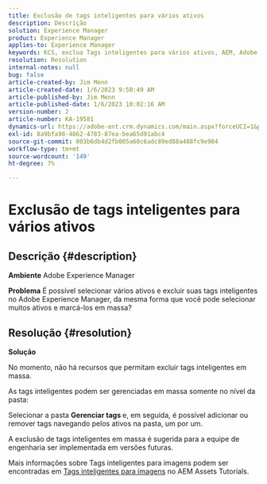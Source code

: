 ```yaml
---
title: Exclusão de tags inteligentes para vários ativos
description: Descrição
solution: Experience Manager
product: Experience Manager
applies-to: Experience Manager
keywords: KCS, exclua Tags inteligentes para vários ativos, AEM, Adobe Experience Manager, Perguntas frequentes
resolution: Resolution
internal-notes: null
bug: false
article-created-by: Jim Menn
article-created-date: 1/6/2023 9:50:49 AM
article-published-by: Jim Menn
article-published-date: 1/6/2023 10:02:16 AM
version-number: 2
article-number: KA-19581
dynamics-url: https://adobe-ent.crm.dynamics.com/main.aspx?forceUCI=1&pagetype=entityrecord&etn=knowledgearticle&id=18a63f93-a78d-ed11-81ac-6045bd006704
exl-id: 8a9bfa98-4862-4783-87ea-bea65d91abc4
source-git-commit: 003b6db4d2fb005a60c6adc89ed88a488fc9e984
workflow-type: tm+mt
source-wordcount: '149'
ht-degree: 7%

---
```


# Exclusão de tags inteligentes para vários ativos

## Descrição {#description}


<b>Ambiente</b>
Adobe Experience Manager

<b>Problema</b>
É possível selecionar vários ativos e excluir suas tags inteligentes no Adobe Experience Manager, da mesma forma que você pode selecionar muitos ativos e marcá-los em massa?


## Resolução {#resolution}


<b>Solução</b>

No momento, não há recursos que permitam excluir tags inteligentes em massa.

As tags inteligentes podem ser gerenciadas em massa somente no nível da pasta:

Selecionar a pasta  <b>Gerenciar tags </b>e, em seguida, é possível adicionar ou remover tags navegando pelos ativos na pasta, um por um.

A exclusão de tags inteligentes em massa é sugerida para a equipe de engenharia ser implementada em versões futuras.

Mais informações sobre Tags inteligentes para imagens podem ser encontradas em [Tags inteligentes para imagens](https://experienceleague.adobe.com/docs/experience-manager-learn/assets/metadata/image-smart-tags.html?lang=pt-BR) no AEM Assets Tutorials.
